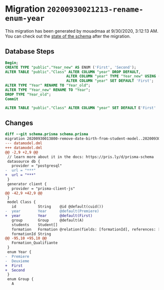 # Migration `20200930021213-rename-enum-year`

This migration has been generated by mouadmaa at 9/30/2020, 3:12:13 AM.
You can check out the [state of the schema](./schema.prisma) after the migration.

## Database Steps

```sql
Begin;
CREATE TYPE "public"."Year_new" AS ENUM ('First', 'Second');
ALTER TABLE "public"."Class" ALTER COLUMN "year" DROP DEFAULT,
                            ALTER COLUMN "year" TYPE "Year_new" USING ("year"::text::"Year_new"),
                            ALTER COLUMN "year" SET DEFAULT 'First';
ALTER TYPE "Year" RENAME TO "Year_old";
ALTER TYPE "Year_new" RENAME TO "Year";
DROP TYPE "Year_old";
Commit

ALTER TABLE "public"."Class" ALTER COLUMN "year" SET DEFAULT E'First'
```

## Changes

```diff
diff --git schema.prisma schema.prisma
migration 20200930013800-remove-date-birth-from-student-model..20200930021213-rename-enum-year
--- datamodel.dml
+++ datamodel.dml
@@ -2,9 +2,9 @@
 // learn more about it in the docs: https://pris.ly/d/prisma-schema
 datasource db {
   provider = "postgresql"
-  url = "***"
+  url = "***"
 }
 generator client {
   provider = "prisma-client-js"
@@ -42,9 +42,9 @@
 }
 model Class {
   id          String    @id @default(cuid())
-  year        Year      @default(Premiere)
+  year        Year      @default(First)
   group       Group     @default(A)
   students    Student[]
   formation   Formation @relation(fields: [formationId], references: [id])
   formationId String
@@ -95,10 +95,10 @@
   Formation_Qualifiante
 }
 enum Year {
-  Premiere
-  Deuxieme
+  First
+  Second
 }
 enum Group {
   A
```


